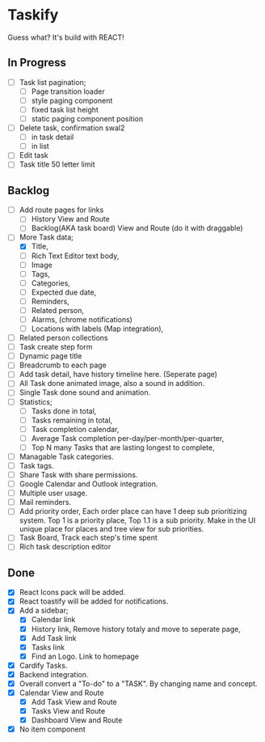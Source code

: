 # Taskify

Guess what? It's build with REACT!

## In Progress

- [ ] Task list pagination;
  - [ ] Page transition loader
  - [ ] style paging component
  - [ ] fixed task list height
  - [ ] static paging component position
- [ ] Delete task, confirmation swal2
  - [ ] in task detail
  - [ ] in list
- [ ] Edit task
- [ ] Task title 50 letter limit

## Backlog

- [ ] Add route pages for links
  - [ ] History View and Route
  - [ ] Backlog(AKA task board) View and Route (do it with draggable)
- [ ] More Task data;
  - [x] Title,
  - [ ] Rich Text Editor text body,
  - [ ] Image
  - [ ] Tags,
  - [ ] Categories,
  - [ ] Expected due date,
  - [ ] Reminders,
  - [ ] Related person,
  - [ ] Alarms, (chrome notifications)
  - [ ] Locations with labels (Map integration),
- [ ] Related person collections
- [ ] Task create step form
- [ ] Dynamic page title
- [ ] Breadcrumb to each page
- [ ] Add task detail, have history timeline here. (Seperate page)
- [ ] All Task done animated image, also a sound in addition.
- [ ] Single Task done sound and animation.
- [ ] Statistics;
  - [ ] Tasks done in total,
  - [ ] Tasks remaining in total,
  - [ ] Task completion calendar,
  - [ ] Average Task completion per-day/per-month/per-quarter,
  - [ ] Top N many Tasks that are lasting longest to complete,
- [ ] Managable Task categories.
- [ ] Task tags.
- [ ] Share Task with share permissions.
- [ ] Google Calendar and Outlook integration.
- [ ] Multiple user usage.
- [ ] Mail reminders.
- [ ] Add priority order, Each order place can have 1 deep sub prioritizing system. Top 1 is a priority place, Top 1.1 is a sub priority. Make in the UI unique place for places and tree view for sub priorities.
- [ ] Task Board, Track each step's time spent
- [ ] Rich task description editor

## Done

- [x] React Icons pack will be added.
- [x] React toastify will be added for notifications.
- [x] Add a sidebar;
  - [x] Calendar link
  - [x] History link, Remove history totaly and move to seperate page,
  - [x] Add Task link
  - [x] Tasks link
  - [x] Find an Logo. Link to homepage
- [x] Cardify Tasks.
- [x] Backend integration.
- [x] Overall convert a "To-do" to a "TASK". By changing name and concept.
- [x] Calendar View and Route
  - [x] Add Task View and Route
  - [x] Tasks View and Route
  - [x] Dashboard View and Route
- [x] No item component
